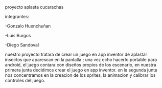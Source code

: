 proyecto aplasta cucarachas

integrantes: 

-Gonzalo Huenchuñan

-Luis Burgos

-Diego Sandoval

nuestro proyecto tratara de crear un juego en app inventor de aplastar insectos que aparescan en la pantalla ; una vez echo hacerlo portable para android, el juego contara con diseños propios de los escenario, 
en nuestra primera junta decidimos crear el juego en app inventor.
en la segunda junta nos concentramos en la creacion de los sprites, la animacion y calibrar los controles del juego.
